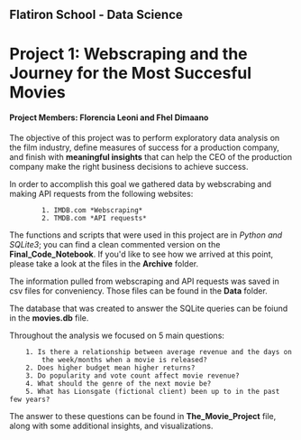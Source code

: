## Flatiron School - Data Science

# Project 1: Webscraping and the Journey for the Most Succesful Movies

#### Project Members:  Florencia Leoni and Fhel Dimaano

The objective of this project was to perform exploratory data analysis on the film industry, define measures of success for a production company, and finish with **meaningful insights** that can help the CEO of the production company make the right business decisions to achieve success.

In order to accomplish this goal we gathered data by webscrabing and making API requests from the following websites:

            1. IMDB.com *Webscraping*
            2. TMDB.com *API requests*

The functions and scripts that were used in this project are in *Python and SQLite3*; you can find a clean commented version on the **Final_Code_Notebook**. If you'd like to see how we arrived at this point, please take a look at the files in the **Archive** folder.

The information pulled from webscraping and API requests was saved in csv files for conveniency. Those files can be found in the **Data** folder.

The database that was created to answer the SQLite queries can be foiund in the **movies.db** file.

Throughout the analysis we focused on 5 main questions:

        1. Is there a relationship between average revenue and the days on 
            the week/months when a movie is released?
        2. Does higher budget mean higher returns?
        3. Do popularity and vote count affect movie revenue?
        4. What should the genre of the next movie be?
        5. What has Lionsgate (fictional client) been up to in the past few years?

The answer to these questions can be found in **The_Movie_Project** file, along with some additional insights, and visualizations.

